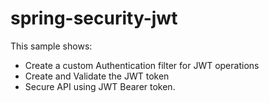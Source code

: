 # spring-security-jwt

This sample shows:
* Create a custom Authentication filter for JWT operations
* Create and Validate the JWT token
* Secure API using JWT Bearer token.